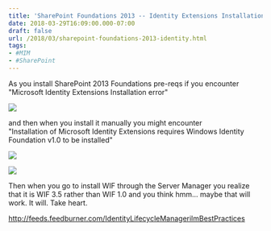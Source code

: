```yaml
---
title: 'SharePoint Foundations 2013 -- Identity Extensions Installation error'
date: 2018-03-29T16:09:00.000-07:00
draft: false
url: /2018/03/sharepoint-foundations-2013-identity.html
tags: 
- #MIM
- #SharePoint
---
```


As you install SharePoint 2013 Foundations pre-reqs if you encounter "Microsoft Identity Extensions Installation error"  

[![](https://4.bp.blogspot.com/-tYOhqyY_mCE/Wr1ysErFnjI/AAAAAAAAAKk/SxiqPGtc4AIgaUt6dgPO-rdlk4_6CpVWgCLcBGAs/s320/Identity%2BExtensions%2BError.png)](https://4.bp.blogspot.com/-tYOhqyY_mCE/Wr1ysErFnjI/AAAAAAAAAKk/SxiqPGtc4AIgaUt6dgPO-rdlk4_6CpVWgCLcBGAs/s1600/Identity%2BExtensions%2BError.png)

and then when you install it manually you might encounter  
"Installation of Microsoft Identity Extensions requires Windows Identity Foundation v1.0 to be installed"  

[![](https://1.bp.blogspot.com/-3aPHBXaDdq8/Wr1zJ3kOV8I/AAAAAAAAAKo/vGKk33EMbFQHcLwwCnTV4AkpJMnk13oPwCLcBGAs/s320/Identity%2BFoundation%2BRequired.png)](https://1.bp.blogspot.com/-3aPHBXaDdq8/Wr1zJ3kOV8I/AAAAAAAAAKo/vGKk33EMbFQHcLwwCnTV4AkpJMnk13oPwCLcBGAs/s1600/Identity%2BFoundation%2BRequired.png)

  

[![](https://3.bp.blogspot.com/-ZiPEE93Hcdw/Wr1zJ9WqB2I/AAAAAAAAAKs/iu_QHJbxy7wO46i8v_y1jjnr2CkMiedqQCLcBGAs/s320/WIF%2B3_5.png)](https://3.bp.blogspot.com/-ZiPEE93Hcdw/Wr1zJ9WqB2I/AAAAAAAAAKs/iu_QHJbxy7wO46i8v_y1jjnr2CkMiedqQCLcBGAs/s1600/WIF%2B3_5.png)

Then when you go to install WIF through the Server Manager you realize that it is WIF 3.5 rather than WIF 1.0 and you think hmm... maybe that will work. It will. Take heart.

http://feeds.feedburner.com/IdentityLifecycleManagerilmBestPractices